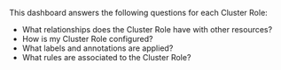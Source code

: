 This dashboard answers the following questions for each Cluster Role:

- What relationships does the Cluster Role have with other resources?
- How is my Cluster Role configured?
- What labels and annotations are applied?
- What rules are associated to the Cluster Role?
